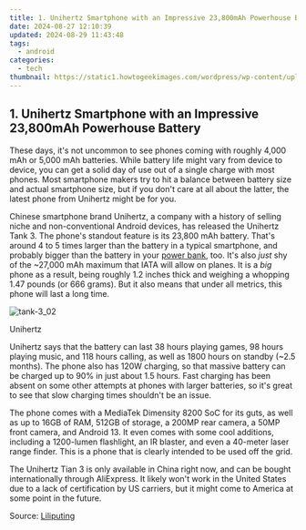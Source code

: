 ```yaml
---
title: 1. Unihertz Smartphone with an Impressive 23,800mAh Powerhouse Battery
date: 2024-08-27 12:10:39
updated: 2024-08-29 11:43:48
tags:
  - android
categories:
  - tech
thumbnail: https://static1.howtogeekimages.com/wordpress/wp-content/uploads/2023/11/unihertz-tank-3-hero.jpg
---
```


## 1. Unihertz Smartphone with an Impressive 23,800mAh Powerhouse Battery

These days, it's not uncommon to see phones coming with roughly 4,000 mAh or 5,000 mAh batteries. While battery life might vary from device to device, you can get a solid day of use out of a single charge with most phones. Most smartphone makers try to hit a balance between battery size and actual smartphone size, but if you don't care at all about the latter, the latest phone from Unihertz might be for you.

 Chinese smartphone brand Unihertz, a company with a history of selling niche and non-conventional Android devices, has released the Unihertz Tank 3\. The phone's standout feature is its 23,800 mAh battery. That's around 4 to 5 times larger than the battery in a typical smartphone, and probably bigger than the battery in your [power bank](https://android-location-track.techidaily.com/two-ways-to-track-my-boyfriends-zte-nubia-z60-ultra-without-him-knowing-drfone-by-drfone-virtual-android/), too. It's also _just_ shy of the \~27,000 mAh maximum that IATA will allow on planes. It is a _big_ phone as a result, being roughly 1.2 inches thick and weighing a whopping 1.47 pounds (or 666 grams). But it also means that under all metrics, this phone will last a long time.

![tank-3_02](https://static1.howtogeekimages.com/wordpress/wp-content/uploads/2023/11/tank-3_02.jpg) 

Unihertz

 Unihertz says that the battery can last 38 hours playing games, 98 hours playing music, and 118 hours calling, as well as 1800 hours on standby (\~2.5 months). The phone also has 120W charging, so that massive battery can be charged up to 90% in just about 1.5 hours. Fast charging has been absent on some other attempts at phones with larger batteries, so it's great to see that slow charging times shouldn't be an issue.

 The phone comes with a MediaTek Dimensity 8200 SoC for its guts, as well as up to 16GB of RAM, 512GB of storage, a 200MP rear camera, a 50MP front camera, and Android 13\. It even comes with some cool additions, including a 1200-lumen flashlight, an IR blaster, and even a 40-meter laser range finder. This is a phone that is clearly intended to be used off the grid.

 The Unihertz Tian 3 is only available in China right now, and can be bought internationally through AliExpress. It likely won't work in the United States due to a lack of certification by US carriers, but it might come to America at some point in the future.

 Source: [Liliputing](https://liliputing.com/unihertz-tank-3-smartphone-has-a-23800-mah-battery/)

<ins class="adsbygoogle"
     style="display:block"
     data-ad-format="autorelaxed"
     data-ad-client="ca-pub-7571918770474297"
     data-ad-slot="1223367746"></ins>



<ins class="adsbygoogle"
     style="display:block"
     data-ad-client="ca-pub-7571918770474297"
     data-ad-slot="8358498916"
     data-ad-format="auto"
     data-full-width-responsive="true"></ins>
